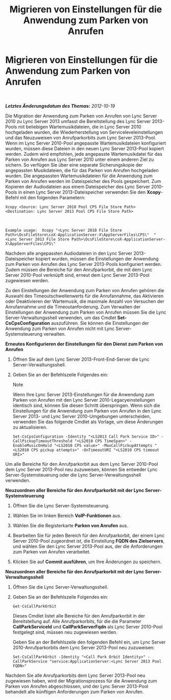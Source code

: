 ﻿---
title: Migrieren von Einstellungen für die Anwendung zum Parken von Anrufen
TOCTitle: Migrieren von Einstellungen für die Anwendung zum Parken von Anrufen
ms:assetid: 23b192d2-93ec-42a8-b175-b6ed502a2c35
ms:mtpsurl: https://technet.microsoft.com/de-de/library/JJ687993(v=OCS.15)
ms:contentKeyID: 49890662
ms.date: 05/19/2016
mtps_version: v=OCS.15
ms.translationtype: HT
---

# Migrieren von Einstellungen für die Anwendung zum Parken von Anrufen

 

_**Letztes Änderungsdatum des Themas:** 2012-10-19_

Die Migration der Anwendung zum Parken von Anrufen von Lync Server 2010 zu Lync Server 2013 umfasst die Bereitstellung des Lync Server 2013-Pools mit beliebigen Wartemusikdateien, die in Lync Server 2010 hochgeladen wurden, die Wiederherstellung von Serviceleveleinstellungen und das Neuzuweisen von Anrufparkorbits zum Lync Server 2013-Pool. Wenn im Lync Server 2010-Pool angepasste Wartemusikdateien konfiguriert wurden, müssen diese Dateien in den neuen Lync Server 2013-Pool kopiert werden. Zudem wird empfohlen, jede angepasste Wartemusikdatei für das Parken von Anrufen aus Lync Server 2010 unter einem anderen Ziel zu sichern. So verfügen Sie über eine separate Sicherungskopie der angepassten Musikdateien, die für das Parken von Anrufen hochgeladen wurden. Die angepassten Wartemusikdateien für die Anwendung zum Parken von Anrufen werden im Dateispeicher des Pools gespeichert. Zum Kopieren der Audiodateien aus einem Dateispeicher des Lync Server 2010-Pools in einen Lync Server 2013-Dateispeicher verwenden Sie den **Xcopy**-Befehl mit den folgenden Parametern:

    Xcopy <Source: Lync Server 2010 Pool CPS File Store Path> <Destination: Lync Server 2013 Pool CPS File Store Path>

&nbsp;

    Example usage:  Xcopy "<Lync Server 2010 File Store Path>\OcsFileStore\coX-ApplicationServer-X\AppServerFiles\CPS\"  "<Lync Server 2013 File Store Path>\OcsFileStore\coX-ApplicationServer-X\AppServerFiles\CPS\" 

Nachdem alle angepassten Audiodateien in den Lync Server 2013-Dateispeicher kopiert wurden, müssen die Einstellungen der Anwendung zum Parken von Anrufen des Lync Server 2013-Pools konfiguriert werden. Zudem müssen die Bereiche für den Anrufparkorbit, die mit dem Lync Server 2010-Pool verknüpft sind, erneut dem Lync Server 2013-Pool zugewiesen werden.

Zu den Einstellungen der Anwendung zum Parken von Anrufen gehören die Auswahl des Timeoutschwellenwerts für die Anrufannahme, das Aktivieren oder Deaktivieren der Wartemusik, die maximale Anzahl von Versuchen der Anrufannahme und die Timeoutanforderung. Zum Verwalten der Einstellungen der Anwendung zum Parken von Anrufen müssen Sie die Lync Server-Verwaltungsshell verwenden, um das Cmdlet **Set-CsCpsConfiguration** auszuführen. Sie können die Einstellungen der Anwendung zum Parken von Anrufen nicht mit Lync Server-Systemsteuerung verwalten.

**Erneutes Konfigurieren der Einstellungen für den Dienst zum Parken von Anrufen**

1.  Öffnen Sie auf dem Lync Server 2013-Front-End-Server die Lync Server-Verwaltungsshell.

2.  Geben Sie an der Befehlszeile Folgendes ein:
    

    > [!NOTE]
    > Wenn Ihre Lync Server 2013-Einstellungen für die Anwendung zum Parken von Anrufen mit den Lync Server 2010-Legacyeinstellungen identisch sind, können Sie diesen Schritt überspringen. Wenn sich die Einstellungen für die Anwendung zum Parken von Anrufen in den Lync Server 2013- und Lync Server 2010-Umgebungen unterscheiden, verwenden Sie das folgende Cmdlet als Vorlage, um diese Änderungen zu aktualisieren.

    
        Set-CsCpsConfiguration -Identity "<LS2013 Call Park Service ID>" -CallPickupTimeoutThreshold "<LS2010 CPS TimeSpan>" -EnableMusicOnHold "<LS2010 CPS value>" -MaxCallPickupAttempts "<LS2010 CPS pickup attempts>" -OnTimeoutURI "<LS2010 CPS timeout URI>"

Um alle Bereiche für den Anrufparkorbit aus dem Lync Server 2010-Pool dem Lync Server 2013-Pool neu zuzuweisen, können Sie entweder Lync Server-Systemsteuerung oder die Lync Server-Verwaltungsshell verwenden.

**Neuzuordnen aller Bereiche für den Anrufparkorbit mit der Lync Server-Systemsteuerung**

1.  Öffnen Sie die Lync Server-Systemsteuerung.

2.  Wählen Sie im linken Bereich **VoIP-Funktionen** aus.

3.  Wählen Sie die Registerkarte **Parken von Anrufen** aus.

4.  Bearbeiten Sie für jeden Bereich für den Anrufparkorbit, der einem Lync Server 2010-Pool zugeordnet ist, die Einstellung **FQDN des Zielservers**, und wählen Sie den Lync Server 2013-Pool aus, der die Anforderungen zum Parken von Anrufen verarbeitet.

5.  Klicken Sie auf **Commit ausführen**, um Ihre Änderungen zu speichern.

**Neuzuordnen aller Bereiche für den Anrufparkorbit mit der Lync Server-Verwaltungsshell**

1.  Öffnen Sie die Lync Server-Verwaltungsshell.

2.  Geben Sie an der Befehlszeile Folgendes ein:
    
        Get-CsCallParkOrbit
    
    Dieses Cmdlet listet alle Bereiche für den Anrufparkorbit in der Bereitstellung auf. Alle Anrufparkorbits, für die die Parameter **CallParkServiceId** und **CallParkServerFqdn** als Lync Server 2010-Pool festgelegt sind, müssen neu zugewiesen werden.
    
    Geben Sie an der Befehlszeile den folgenden Befehl ein, um Lync Server 2010-Anrufparkorbits dem Lync Server 2013-Pool neu zuzuweisen:
    
        Set-CsCallParkOrbit -Identity "<Call Park Orbit Identity>" -CallParkService "service:ApplicationServer:<Lync Server 2013 Pool FQDN>"

Nachdem Sie alle Anrufparkorbits dem Lync Server 2013-Pool neu zugewiesen haben, wird der Migrationsprozess für die Anwendung zum Parken von Anrufen abgeschlossen, und der Lync Server 2013-Pool behandelt alle künftigen Anforderungen zum Parken von Anrufen.

